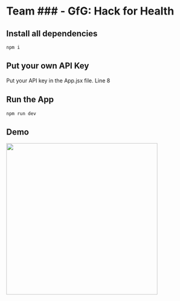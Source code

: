 # Team ### - GfG: Hack for Health 



## Install all dependencies
```npm i```

## Put your own API Key
Put your API key in the App.jsx file. Line 8

## Run the App
```npm run dev```

## Demo
<img src="#" width="400" height="400"/>

